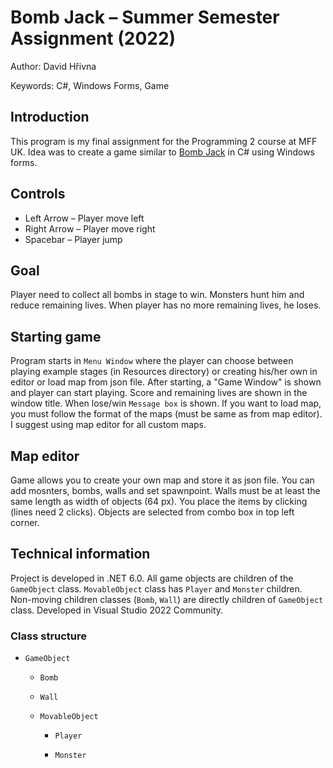 # Bomb Jack –⁠⁠⁠ Summer Semester Assignment (2022)

Author: David Hřivna

Keywords: C#, Windows Forms, Game


## Introduction

This program is my final assignment for the Programming 2 course at MFF UK. Idea was to create a game similar to [Bomb Jack](https://en.wikipedia.org/wiki/Bomb_Jack) in C# using Windows forms.

## Controls

- Left Arrow –⁠⁠⁠ Player move left
- Right Arrow –⁠⁠⁠ Player move right
- Spacebar –⁠⁠⁠ Player jump

## Goal

Player need to collect all bombs in stage to win. Monsters hunt him and reduce remaining lives. When player has no more remaining lives, he loses.

## Starting game

Program starts in `Menu Window` where the player can choose between playing example stages (in Resources directory) or creating his/her own in editor or load map from json file. After starting, a "Game Window" is shown and player can start playing. Score and remaining lives are shown in the window title. When lose/win `Message box` is shown. If you want to load map, you must follow the format of the maps (must be same as from map editor). I suggest using map editor for all custom maps.

## Map editor

Game allows you to create your own map and store it as json file. You can add mosnters, bombs, walls and set spawnpoint. Walls must be at least the same length as width of objects (64 px). You place the items by clicking (lines need 2 clicks). Objects are selected from combo box in top left corner.

## Technical information

Project is developed in .NET 6.0. All game objects are children of the `GameObject` class. `MovableObject` class has `Player` and `Monster` children. Non-moving children classes (`Bomb`, `Wall`) are directly children of `GameObject` class. 
Developed in Visual Studio 2022 Community.

### Class structure
- `GameObject`

    - `Bomb`

    - `Wall`

    - `MovableObject`

        - `Player`

        - `Monster`

